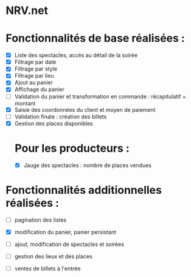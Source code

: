 # NRV.net

# Fonctionnalités de base réalisées :

- [x] Liste des spectacles, accès au détail de la soirée 
- [x] Filtrage par date
- [x] Filtrage par style
- [x] Filtrage par lieu
- [x] Ajout au panier
- [x] Affichage du panier
- [ ] Validation du panier et transformation en commande : récapitulatif + montant
- [x] Saisie des coordonnées du client et moyen de paiement
- [ ] Validation finale : création des billets
- [x] Gestion des places disponibles
    # Pour les producteurs :
    - [x] Jauge des spectacles : nombre de places vendues
# Fonctionnalités additionnelles réalisées :
- [ ] pagination des listes
- [x] modification du panier, panier persistant
- [ ] ajout, modification de spectacles et soirées
- [ ] gestion des lieux et des places
- [ ] ventes de billets à l'entrée


